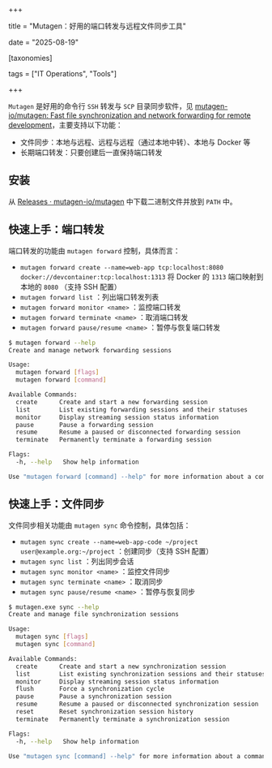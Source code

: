 +++

title = "Mutagen：好用的端口转发与远程文件同步工具"

date = "2025-08-19"

[taxonomies]

tags = ["IT Operations", "Tools"]

+++

`Mutagen` 是好用的命令行 `SSH` 转发与 `SCP` 目录同步软件，见 [mutagen-io/mutagen: Fast file synchronization and network forwarding for remote development](https://github.com/mutagen-io/mutagen)，主要支持以下功能：

- 文件同步：本地与远程、远程与远程（通过本地中转）、本地与 Docker 等
- 长期端口转发：只要创建后一直保持端口转发

## 安装

从 [Releases · mutagen-io/mutagen](https://github.com/mutagen-io/mutagen/releases) 中下载二进制文件并放到 `PATH` 中。

## 快速上手：端口转发

端口转发的功能由 `mutagen forward` 控制，具体而言：

- `mutagen forward create --name=web-app tcp:localhost:8080 docker://devcontainer:tcp:localhost:1313` 将 Docker 的 `1313` 端口映射到本地的 `8080` （支持 SSH 配置）
- `mutagen forward list` ：列出端口转发列表
- `mutagen forward monitor <name>` ：监控端口转发
- `mutagen forward terminate <name>` ：取消端口转发
- `mutagen forward pause/resume <name>` ：暂停与恢复端口转发

``` bash
$ mutagen forward --help
Create and manage network forwarding sessions

Usage:
  mutagen forward [flags]
  mutagen forward [command]

Available Commands:
  create      Create and start a new forwarding session
  list        List existing forwarding sessions and their statuses
  monitor     Display streaming session status information
  pause       Pause a forwarding session
  resume      Resume a paused or disconnected forwarding session
  terminate   Permanently terminate a forwarding session

Flags:
  -h, --help   Show help information

Use "mutagen forward [command] --help" for more information about a command.
```

## 快速上手：文件同步

文件同步相关功能由 `mutagen sync` 命令控制，具体包括：

- `mutagen sync create --name=web-app-code ~/project user@example.org:~/project` ：创建同步（支持 SSH 配置）
- `mutagen sync list` ：列出同步会话
- `mutagen sync monitor <name>` ：监控文件同步
- `mutagen sync terminate <name>` ：取消同步
- `mutagen sync pause/resume <name>` ：暂停与恢复同步

``` bash
$ mutagen.exe sync --help
Create and manage file synchronization sessions

Usage:
  mutagen sync [flags]
  mutagen sync [command]

Available Commands:
  create      Create and start a new synchronization session
  list        List existing synchronization sessions and their statuses
  monitor     Display streaming session status information
  flush       Force a synchronization cycle
  pause       Pause a synchronization session
  resume      Resume a paused or disconnected synchronization session
  reset       Reset synchronization session history
  terminate   Permanently terminate a synchronization session

Flags:
  -h, --help   Show help information

Use "mutagen sync [command] --help" for more information about a command.
```

